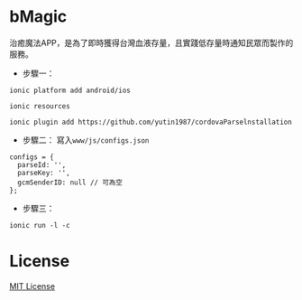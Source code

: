 # bMagic

治癒魔法APP，是為了即時獲得台灣血液存量，且實踐低存量時通知民眾而製作的服務。

- 步驟一：

`ionic platform add android/ios`

`ionic resources`

`ionic plugin add https://github.com/yutin1987/cordovaParselnstallation`

- 步驟二：
寫入`www/js/configs.json`
```
configs = {
  parseId: '',
  parseKey: '',
  gcmSenderID: null // 可為空
};
```

- 步驟三：

`ionic run -l -c`

# License
[MIT License](https://www.openfoundry.org/licenses/34-mit-licensemit)

